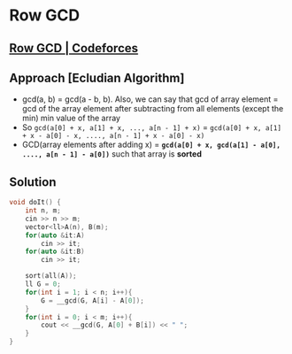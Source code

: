 # Row GCD
## [Row GCD | Codeforces](https://codeforces.com/contest/1458/problem/A)

## Approach [Ecludian Algorithm]
- gcd(a, b) = gcd(a - b, b). Also, we can say that gcd of array element = gcd of the array element after subtracting from all elements (except the min) min value of the array
- So `gcd(a[0] + x, a[1] + x, ..., a[n - 1] + x)` = `gcd(a[0] + x, a[1] + x - a[0] - x, ...., a[n - 1] + x - a[0] - x)`
- GCD(array elements after adding x) = **`gcd(a[0] + x, gcd(a[1] - a[0], ...., a[n - 1] - a[0])`** such that array is **sorted**

## Solution 
```cpp
void doIt() {
    int n, m;
    cin >> n >> m;
    vector<ll>A(n), B(m);
    for(auto &it:A)
        cin >> it;
    for(auto &it:B)
        cin >> it;

    sort(all(A));
    ll G = 0;
    for(int i = 1; i < n; i++){
        G = __gcd(G, A[i] - A[0]);
    }
    for(int i = 0; i < m; i++){
        cout << __gcd(G, A[0] + B[i]) << " ";
    }
}
```
